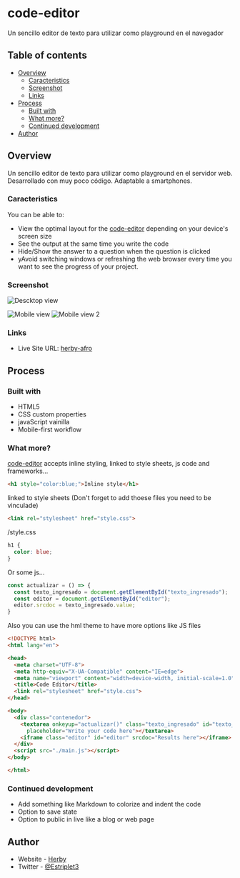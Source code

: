 # code-editor
Un sencillo editor de texto para utilizar como playground  en el navegador

## Table of contents

- [Overview](#overview)
  - [Caracteristics](#caracteristics)
  - [Screenshot](#screenshot)
  - [Links](#links)
- [Process](#process)
  - [Built with](#built-with)
  - [What more?](#what-more)
  - [Continued development](#continued-development)
- [Author](#author)


## Overview


Un sencillo editor de texto para utilizar como playground  en el servidor web. Desarrollado con muy poco código. Adaptable a smartphones.

### Caracteristics

You can be able to:

- View the optimal layout for the [code-editor](https://github.com/herby-afro/code-editor) depending on your device's screen size
- See the output at the same time you write the code
- Hide/Show the answer to a question when the question is clicked
- yAvoid switching windows or refreshing the web browser every time you want to see the progress of your project.

### Screenshot

![Descktop view](./screenshot.png)

![Mobile view](./mobile1.PNG)
![Mobile view 2](./mobile2.PNG)



### Links

- Live Site URL: [herby-afro](https://herbyafro.great-site.net/code-editor)

## Process

### Built with

- HTML5
- CSS custom properties
- javaScript vainilla
- Mobile-first workflow

### What more?

[code-editor](https://github.com/herby-afro/code-editor) accepts inline styling, linked to style sheets, js code and frameworks...

```html
<h1 style="color:blue;">Inline style</h1>
```

linked to style sheets (Don't forget to add thoese files you need to be vinculade)
```html
<link rel="stylesheet" href="style.css">
```
/style.css
```css
h1 {
  color: blue;
}
```

Or some js...

```js
const actualizar = () => {
  const texto_ingresado = document.getElementById("texto_ingresado");
  const editor = document.getElementById("editor");
  editor.srcdoc = texto_ingresado.value;
}
```

Also you can use the hml theme to have more options like JS files
```html
<!DOCTYPE html>
<html lang="en">

<head>
  <meta charset="UTF-8">
  <meta http-equiv="X-UA-Compatible" content="IE=edge">
  <meta name="viewport" content="width=device-width, initial-scale=1.0">
  <title>Code Editor</title>
  <link rel="stylesheet" href="style.css">
</head>

<body>
  <div class="contenedor">
    <textarea onkeyup="actualizar()" class="texto_ingresado" id="texto_ingresado"
      placeholder="Write your code here"></textarea>
    <iframe class="editor" id="editor" srcdoc="Results here"></iframe>
  </div>
  <script src="./main.js"></script>
</body>

</html>
```


### Continued development

- Add something like Markdown to colorize and indent the code
- Option to save state
- Option to public in live like a blog or web page


## Author

- Website - [Herby](https://herbyafro.great-site.epizy)
- Twitter - [@Estriplet3](https://www.twitter.com/Estriplet3)

